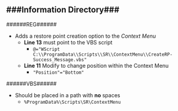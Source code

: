 ###Information Directory###
---
######REG######
- Adds a restore point creation option to the _Context Menu_
  - __Line 13__ must point to the VBS script
    - `@="WScript C:\\ProgramData\\Scripts\\SR\\ContextMenu\\CreateRP-Success_Message.vbs"`
  - __Line 11__ Modify to change position within the Context Menu
    - `"Position"="Bottom"`

######VBS######
- Should be placed in a path with __no__ spaces
  - `%ProgramData%\Scripts\SR\ContextMenu`
 
